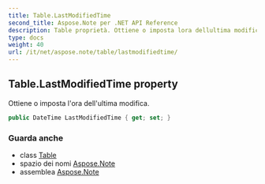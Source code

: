 ```yaml
---
title: Table.LastModifiedTime
second_title: Aspose.Note per .NET API Reference
description: Table proprietà. Ottiene o imposta lora dellultima modifica.
type: docs
weight: 40
url: /it/net/aspose.note/table/lastmodifiedtime/
---
```

## Table.LastModifiedTime property

Ottiene o imposta l'ora dell'ultima modifica.

```csharp
public DateTime LastModifiedTime { get; set; }
```

### Guarda anche

* class [Table](../)
* spazio dei nomi [Aspose.Note](../../table/)
* assemblea [Aspose.Note](../../../)


